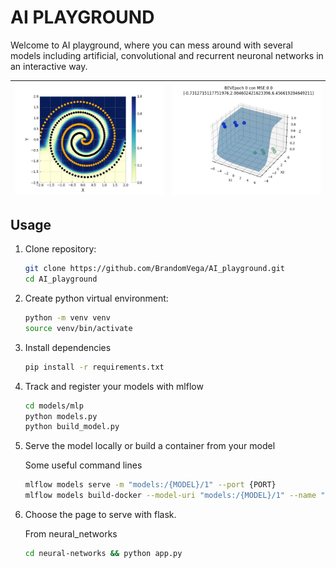 # AI PLAYGROUND

Welcome to AI playground, where you can mess around with several models including artificial, convolutional and recurrent neuronal networks in an interactive way. 

| ![Challenge](model_5.png) | ![Moving](sigmoidPerceptron.gif) |
|---------------------------|----------------------------------|



## Usage
1. Clone repository:
    ```bash
    git clone https://github.com/BrandomVega/AI_playground.git
    cd AI_playground
    ```

2. Create python virtual environment:
    ```bash
    python -m venv venv
    source venv/bin/activate
    ```
3. Install dependencies
    ```bash
    pip install -r requirements.txt
    ```
4. Track and register your models with mlflow
    ```bash
    cd models/mlp
    python models.py
    python build_model.py
    ```
5. Serve the model locally or build a container from your model
   
    Some useful command lines
    ```bash
    mlflow models serve -m "models:/{MODEL}/1" --port {PORT}
    mlflow models build-docker --model-uri "models:/{MODEL}/1" --name "{NAME}"    
    ```
7. Choose the page to serve with flask.
   
    From neural_networks
    ```bash
    cd neural-networks && python app.py
    ```



